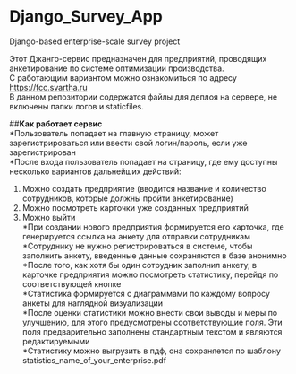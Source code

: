 # Django_Survey_App
Django-based enterprise-scale survey project

Этот Джанго-сервис предназначен для предприятий, проводящих анкетирование по системе оптимизации производства.  
С работающим вариантом можно ознакомиться по адресу https://fcc.svartha.ru  
В данном репозитории содержатся файлы для деплоя на сервере, не включены папки логов и staticfiles.  

##**Как работает сервис**  
*Пользователь попадает на главную страницу, может зарегистрироваться или ввести свой логин/пароль, если уже зарегистрирован  
*После входа пользователь попадает на страницу, где ему доступны несколько вариантов дальнейших действий:  
1. Можно создать предприятие (вводится название и количество сотрудников, которые должны пройти анкетирование)
2. Можно посмотреть карточки уже созданных предприятий
3. Можно выйти  
*При создании нового предприятия формируется его карточка, где генерируется ссылка на анкету для отправки сотрудникам  
*Сотруднику не нужно регистрироваться в системе, чтобы заполнить анкету, введенные данные сохраняются в базе анонимно  
*После того, как хотя бы один сотрудник заполнил анкету, в карточке предприятия можно посмотреть статистику,  перейдя по соответствующей кнопке  
*Статистика формируется с диаграммами по каждому вопросу анкеты для наглядной визуализации  
*После оценки статистики можно внести свои выводы и меры по улучшению, для этого предусмотрены соответствующие поля. Эти поля предварительно заполнены стандартным текстом и являются редактируемыми  
*Статистику можно выгрузить в пдф, она сохраняется по шаблону statistics_name_of_your_enterprise.pdf  
